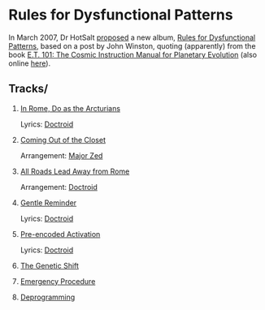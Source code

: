 # Rules for Dysfunctional Patterns
In March 2007, Dr HotSalt [proposed](http://groups.google.com/group/alt.religion.kibology/msg/3134039aecdf0ec6) a new album, [Rules for Dysfunctional Patterns](/rules-for-dysfunctional-patterns), based on a post by John Winston, quoting (apparently) from the book [E.T. 101: The Cosmic Instruction Manual for Planetary Evolution](http://books.google.com/books?id=CugDAAAACAAJ)  (also online [here](http://www.soulwise.net/et-101.htm)).


## Tracks/

1. [In Rome, Do as the Arcturians](/in-rome-do-as-the-arcturians)

    Lyrics: [Doctroid](/doctroid)

2. [Coming Out of the Closet](/coming-out-of-the-closet)

    Arrangement: [Major Zed](/major-zed)

3. [All Roads Lead Away from Rome](/all-roads-lead-away-from-rome) 

    Arrangement: [Doctroid](/doctroid)

4. [Gentle Reminder](/gentle-reminder)

    Lyrics: [Doctroid](/doctroid)

5. [Pre-encoded Activation](/pre-encoded-activation)

    Lyrics: [Doctroid](/doctroid)

6. [The Genetic Shift](/the-genetic-shift)



7. [Emergency Procedure](/emergency-procedure)



8. [Deprogramming](/deprogramming) 

